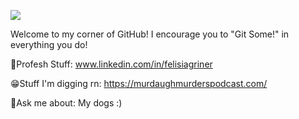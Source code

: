 

<!--
**felisiag/felisiag** is a ✨ _special_ ✨ repository because its `README.md` (this file) appears on your GitHub profile.

Here are some ideas to get you started:

- 🔭 I’m currently working on ...
- 🌱 I’m currently learning ...
- 👯 I’m looking to collaborate on ...
- 🤔 I’m looking for help with ...
- 💬 Ask me about ...
- 📫 How to reach me: ...
- 😄 Pronouns: ...
- ⚡ Fun fact: ...
-->
 
![](https://media.giphy.com/media/LndF7W1Io8RGVqZcZF/giphy.gif)

Welcome to my corner of GitHub! I encourage you to "Git Some!"  in everything you do! 

:briefcase:Profesh Stuff: www.linkedin.com/in/felisiagriner

:grin:Stuff I'm digging rn: https://murdaughmurderspodcast.com/

:speech_balloon:Ask me about: My dogs :)

 
